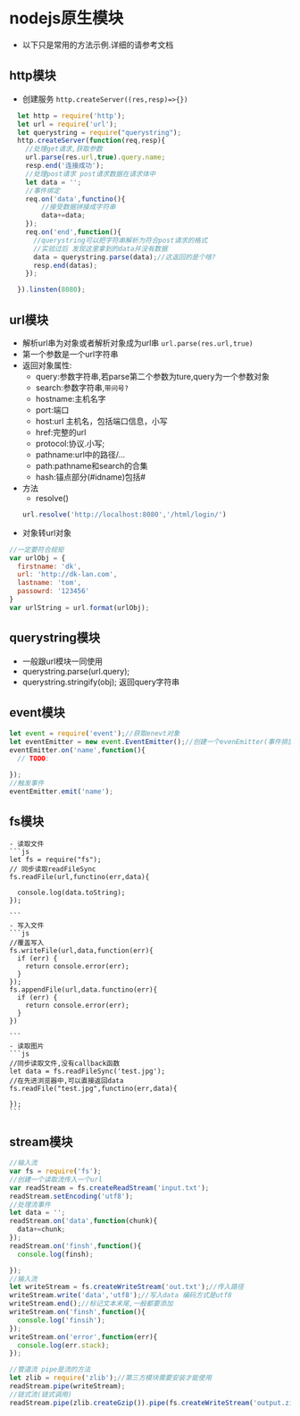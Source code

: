 # nodejs原生模块
  - 以下只是常用的方法示例.详细的请参考文档
## http模块
  - 创建服务 `http.createServer((res,resp)=>{})`
  ```js
    let http = require('http');
    let url = require('url');
    let querystring = require("querystring");
    http.createServer(function(req,resp){
      //处理get请求,获取参数
      url.parse(res.url,true).query.name;
      resp.end('连接成功');
      //处理post请求 post请求数据在请求体中
      let data = '';
      //事件绑定
      req.on('data',functino(){
          //接受数据拼接成字符串
          data+=data;
      });
      req.on('end',function(){
        //querystring可以把字符串解析为符合post请求的格式
        //实验过后 发现这里拿到的data并没有数据
        data = querystring.parse(data);//这返回的是个啥?
        resp.end(datas);
      });

    }).linsten(8080);

  ```
## url模块
  - 解析url串为对象或者解析对象成为url串 `url.parse(res.url,true)`
  - 第一个参数是一个url字符串
  - 返回对象属性:
    - query:参数字符串,若parse第二个参数为ture,query为一个参数对象
    - search:参数字符串,`带问号?`
    - hostname:主机名字
    - port:端口
    - host:url 主机名，包括端口信息，小写
    - href:完整的url
    - protocol:协议.小写;
    - pathname:url中的路径/...
    - path:pathname和search的合集
    - hash:锚点部分(#idname)包括#
  - 方法
    - resolve()
    ```js
    url.resolve('http://localhost:8080','/html/login/')
    ```
  - 对象转url对象
  ```js
  //一定要符合规矩
  var urlObj = {
    firstname: 'dk',
    url: 'http://dk-lan.com',
    lastname: 'tom',
    passowrd: '123456'
  }
  var urlString = url.format(urlObj);
  ```
## querystring模块
  - 一般跟url模块一同使用
  - querystring.parse(url.query);
  - querystring.stringify(obj); 返回query字符串
## event模块
  ```js
  let event = require('event');//获取enevt对象
  let eventEmitter = new event.EventEmitter();//创建一个evenEmitter(事件排放,跟队列差不多意思把);
  eventEmitter.on('name',function(){
    // TODO:

  });
  //触发事件
  eventEmitter.emit('name');

  ```
## fs模块
    - 读取文件
    ```js
    let fs = require("fs");
    // 同步读取readFileSync
    fs.readFile(url,functino(err,data){

      console.log(data.toString);
    });

    ```
    - 写入文件
    ```js
    //覆盖写入
    fs.writeFile(url,data,function(err){
      if (err) {
        return console.error(err);
      }
    });
    fs.appendFile(url,data.functino(err){
      if (err) {
        return console.error(err);
      }
    })

    ```
    - 读取图片
    ```js
    //同步读取文件,没有callback函数
    let data = fs.readFileSync('test.jpg');
    //在先进浏览器中,可以直接返回data
    fs.readFile("test.jpg",functino(err,data){

    });
    ```
## stream模块

  ```js
  //输入流
  var fs = require('fs');
  //创建一个读取流传入一个url
  var readStream = fs.createReadStream('input.txt');
  readStream.setEncoding('utf8');
  //处理流事件
  let data = '';
  readStream.on('data',function(chunk){
    data+=chunk;
  });
  readStream.on('finsh',function(){
    console.log(finsh);

  });
  //输入流
  let writeStream = fs.createWriteStream('out.txt');//传入路径
  writeStream.write('data','utf8');//写入data 编码方式是utf8
  writeStream.end();//标记文本末尾,一般都要添加
  writeStream.on('finsh',function(){
    console.log('finsih');
  });
  writeStream.on('error',function(err){
    console.log(err.stack);
  });

  //管道流 pipe是流的方法
  let zlib = require('zlib');//第三方模块需要安装才能使用
  readStream.pipe(writeStream);
  //链式流(链式调用)
  readStream.pipe(zlib.createGzip()).pipe(fs.createWriteStream('output.zip'));

  ```
